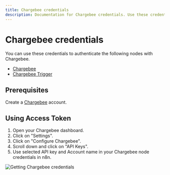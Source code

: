 ```yaml
---
title: Chargebee credentials
description: Documentation for Chargebee credentials. Use these credentials to authenticate Chargebee in n8n, a workflow automation platform.
---
```


# Chargebee credentials

You can use these credentials to authenticate the following nodes with Chargebee.

- [Chargebee](/integrations/builtin/app-nodes/n8n-nodes-base.chargebee/)
- [Chargebee Trigger](/integrations/builtin/trigger-nodes/n8n-nodes-base.chargebeetrigger/)

## Prerequisites

Create a [Chargebee](https://www.chargebee.com/) account.

## Using Access Token

1. Open your Chargebee dashboard.
2. Click on "Settings".
3. Click on "Configure Chargebee".
4. Scroll down and click on "API Keys".
5. Use selected API key and Account name in your Chargebee node credentials in n8n.


![Getting Chargebee credentials](/_images/integrations/builtin/credentials/chargebee/using-access-token.gif)


